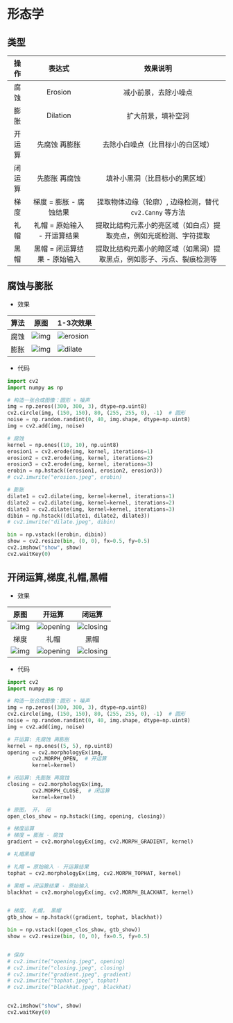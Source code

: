 # 形态学

## 类型

| 操作 | 表达式 | 效果说明 |
| :--: | :-----: | :------------------:
| 腐蚀 | Erosion | 减小前景，去除小噪点 |
| 膨胀 | Dilation | 扩大前景，填补空洞 |
| 开运算 | 先腐蚀 再膨胀 | 去除小白噪点（比目标小的白区域） |
| 闭运算 | 先膨胀 再腐蚀 | 填补小黑洞（比目标小的黑区域） |
| 梯度 | 梯度 = 膨胀 - 腐蚀结果 | 提取物体边缘（轮廓）, 边缘检测，替代 `cv2.Canny` 等方法 |
| 礼帽 | 礼帽 = 原始输入 - 开运算结果 | 提取比结构元素小的亮区域（如白点）提取亮点，例如光斑检测、字符提取 |
| 黑帽 | 黑帽 = 闭运算结果 - 原始输入 | 提取比结构元素小的暗区域（如黑洞）提取黑点，例如影子、污点、裂痕检测等 |

## 腐蚀与膨胀

- 效果

| 算法 | 原图 | 1-3次效果 |
| :--: | :--: | :-------- |
| 腐蚀 | ![img](/pri_assets/opencv/morphology/img.jpeg) | ![erosion](/pri_assets/opencv/morphology/erosion.jpeg) |
| 膨胀 | ![img](/pri_assets/opencv/morphology/img.jpeg) | ![dilate](/pri_assets/opencv/morphology/dilate.jpeg)  |

- 代码

```python
import cv2
import numpy as np

# 构造一张合成图像：圆形 + 噪声
img = np.zeros((300, 300, 3), dtype=np.uint8)
cv2.circle(img, (150, 150), 80, (255, 255, 0), -1)  # 圆形
noise = np.random.randint(0, 40, img.shape, dtype=np.uint8)
img = cv2.add(img, noise)

# 腐蚀
kernel = np.ones((10, 10), np.uint8)
erosion1 = cv2.erode(img, kernel, iterations=1)
erosion2 = cv2.erode(img, kernel, iterations=2)
erosion3 = cv2.erode(img, kernel, iterations=3)
erobin = np.hstack((erosion1, erosion2, erosion3))
# cv2.imwrite("erosion.jpeg", erobin)

# 膨胀
dilate1 = cv2.dilate(img, kernel=kernel, iterations=1)
dilate2 = cv2.dilate(img, kernel=kernel, iterations=2)
dilate3 = cv2.dilate(img, kernel=kernel, iterations=3)
dibin = np.hstack((dilate1, dilate2, dilate3))
# cv2.imwrite("dilate.jpeg", dibin)

bin = np.vstack((erobin, dibin))
show = cv2.resize(bin, (0, 0), fx=0.5, fy=0.5)
cv2.imshow("show", show)
cv2.waitKey(0)
```

## 开闭运算,梯度,礼帽,黑帽

- 效果

| 原图 | 开运算 | 闭运算 |
| :--: | :----: | :----: |
| ![img](/pri_assets/opencv/morphology/img.jpeg) | ![opening](/pri_assets/opencv/morphology/opening.jpeg) | ![closing](/pri_assets/opencv/morphology/closing.jpeg) |
| 梯度 | 礼帽 | 黑帽 |
| ![img](/pri_assets/opencv/morphology/gradient.jpeg) | ![opening](/pri_assets/opencv/morphology/tophat.jpeg) | ![closing](/pri_assets/opencv/morphology/blackhat.jpeg) |

- 代码

```python
import cv2
import numpy as np

# 构造一张合成图像：圆形 + 噪声
img = np.zeros((300, 300, 3), dtype=np.uint8)
cv2.circle(img, (150, 150), 80, (255, 255, 0), -1)  # 圆形
noise = np.random.randint(0, 40, img.shape, dtype=np.uint8)
img = cv2.add(img, noise)

# 开运算: 先腐蚀 再膨胀
kernel = np.ones((5, 5), np.uint8)
opening = cv2.morphologyEx(img, 
        cv2.MORPH_OPEN,  # 开运算
        kernel=kernel)

# 闭运算: 先膨胀 再腐蚀
closing = cv2.morphologyEx(img, 
        cv2.MORPH_CLOSE,  # 闭运算
        kernel=kernel)

# 原图， 开， 闭
open_clos_show = np.hstack((img, opening, closing))

# 梯度运算
# 梯度 = 膨胀 - 腐蚀
gradient = cv2.morphologyEx(img, cv2.MORPH_GRADIENT, kernel)

# 礼帽黑帽

# 礼帽 = 原始输入 - 开运算结果
tophat = cv2.morphologyEx(img, cv2.MORPH_TOPHAT, kernel)

# 黑帽 = 闭运算结果 - 原始输入
blackhat = cv2.morphologyEx(img, cv2.MORPH_BLACKHAT, kernel)


# 梯度， 礼帽， 黑帽
gtb_show = np.hstack((gradient, tophat, blackhat))

bin = np.vstack((open_clos_show, gtb_show))
show = cv2.resize(bin, (0, 0), fx=0.5, fy=0.5)


# 保存
# cv2.imwrite("opening.jpeg", opening)
# cv2.imwrite("closing.jpeg", closing)
# cv2.imwrite("gradient.jpeg", gradient)
# cv2.imwrite("tophat.jpeg", tophat)
# cv2.imwrite("blackhat.jpeg", blackhat)


cv2.imshow("show", show)
cv2.waitKey(0)
```
